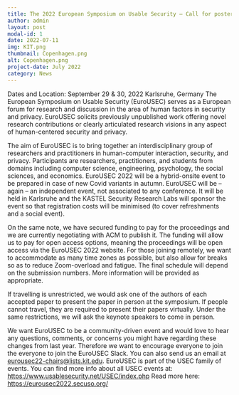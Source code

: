 ```yaml
---
title: The 2022 European Symposium on Usable Security – Call for posters
author: admin
layout: post
modal-id: 1
date: 2022-07-11
img: KIT.png
thumbnail: Copenhagen.png
alt: Copenhagen.png
project-date: July 2022
category: News
---
```


Dates and Location: September 29 & 30, 2022 Karlsruhe, Germany
The European Symposium on Usable Security (EuroUSEC) serves as a European forum for research and discussion in the area of human factors in security and privacy. EuroUSEC solicits previously unpublished work offering novel research contributions or clearly articulated research visions in any aspect of human-centered security and privacy. 

The aim of EuroUSEC is to bring together an interdisciplinary group of researchers and practitioners in human-computer interaction, security, and privacy. Participants are researchers, practitioners, and students from domains including computer science, engineering, psychology, the social sciences, and economics.
EuroUSEC 2022 will be a hybrid-onsite event to be prepared in case of new Covid variants in autumn. EuroUSEC will be – again – an independent event, not associated to any conference. It will be held in Karlsruhe and the KASTEL Security Research Labs will sponsor the event so that registration costs will be minimised (to cover refreshments and a social event).

On the same note, we have secured funding to pay for the proceedings and we are currently negotiating with ACM to publish it. The funding will allow us to pay for open access options, meaning the proceedings will be open access via the EuroUSEC 2022 website.
For those joining remotely, we want to accommodate as many time zones as possible, but also allow for breaks so as to reduce Zoom-overload and fatigue. The final schedule will depend on the submission numbers. More information will be provided as appropriate.

If travelling is unrestricted, we would ask one of the authors of each accepted paper to present the paper in person at the symposium. If people cannot travel, they are required to present their papers virtually. Under the same restrictions, we will ask the keynote speakers to come in person.

We want EuroUSEC to be a community-driven event and would love to hear any questions, comments, or concerns you might have regarding these changes from last year. Therefore we want to encourage everyone to join the everyone to join the EuroUSEC Slack. You can also send us an email at eurousec22-chairs@lists.kit.edu.
EuroUSEC is part of the USEC family of events. You can find more info about all USEC events at: https://www.usablesecurity.net/USEC/index.php
Read more here: https://eurousec2022.secuso.org/ 
